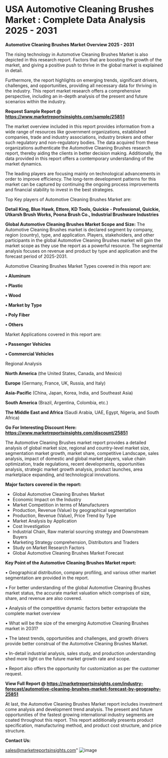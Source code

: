 # USA Automotive Cleaning Brushes Market : Complete Data Analysis 2025 - 2031

<Strong> Automotive Cleaning Brushes Market Overview 2025 - 2031</strong>

The rising technology in Automotive Cleaning Brushes Market is also depicted in this research report. Factors that are boosting the growth of the market, and giving a positive push to thrive in the global market is explained in detail.

Furthermore, the report highlights on emerging trends, significant drivers, challenges, and opportunities, providing all necessary data for thriving in the industry. This report market research offers a comprehensive perspective, including an in-depth analysis of the present and future scenarios within the industry.

<strong>Request Sample Report @ <a href=https://www.marketreportsinsights.com/sample/25851>https://www.marketreportsinsights.com/sample/25851</a></strong>

The market overview included in this report provides information from a wide range of resources like government organizations, established companies, trade and industry associations, industry brokers and other such regulatory and non-regulatory bodies. The data acquired from these organizations authenticate the Automotive Cleaning Brushes research report, thereby aiding the clients in better decision making. Additionally, the data provided in this report offers a contemporary understanding of the market dynamics.

The leading players are focusing mainly on technological advancements in order to improve efficiency. The long-term development patterns for this market can be captured by continuing the ongoing process improvements and financial stability to invest in the best strategies.

Top Key players of Automotive Cleaning Brushes Market are:

<strong>Detail King, Blue Hawk, Ettore, KD Tools, Quickie - Professional, Quickie, Utkarsh Brush Works, Poona Brush Co., Industrial Brushware Industries</strong>

<strong><b>Global Automotive Cleaning Brushes Market Scope and Size:</b></strong>
The Automotive Cleaning Brushes market is declared segment by company, region (country), type, and application. Players, stakeholders, and other participants in the global Automotive Cleaning Brushes market will gain the market scope as they use the report as a powerful resource. The segmental analysis focuses on revenue and product by type and application and the forecast period of 2025-2031.

Automotive Cleaning Brushes Market Types covered in this report are:

<strong>• Aluminum

• Plastic

• Wood

• Market by Type

• Poly Fiber

• Others</strong>

Market Applications covered in this report are:

<strong>• Passenger Vehicles

• Commercial Vehicles</strong> 

Regional Analysis

<strong>North America</strong> (the United States, Canada, and Mexico)

<strong>Europe</strong> (Germany, France, UK, Russia, and Italy)

<strong>Asia-Pacific</strong> (China, Japan, Korea, India, and Southeast Asia)

<strong>South America</strong> (Brazil, Argentina, Colombia, etc.)

<strong>The Middle East and Africa</strong> (Saudi Arabia, UAE, Egypt, Nigeria, and South Africa)

<strong>Go For Interesting Discount Here: <a href=https://www.marketreportsinsights.com/discount/25851>https://www.marketreportsinsights.com/discount/25851</a></strong>

The Automotive Cleaning Brushes market report provides a detailed analysis of global market size, regional and country-level market size, segmentation market growth, market share, competitive Landscape, sales analysis, impact of domestic and global market players, value chain optimization, trade regulations, recent developments, opportunities analysis, strategic market growth analysis, product launches, area marketplace expanding, and technological innovations.

<strong><b>Major factors covered in the report:</b></strong>
<ul>
  <li>Global Automotive Cleaning Brushes Market </li>
  <li>Economic Impact on the Industry</li>
  <li>Market Competition in terms of Manufacturers</li>
  <li>Production, Revenue (Value) by geographical segmentation</li>
  <li>Production, Revenue (Value), Price Trend by Type</li>
  <li>Market Analysis by Application</li>
  <li>Cost Investigation</li>
  <li>Industrial Chain, Raw material sourcing strategy and Downstream Buyers</li>
  <li>Marketing Strategy comprehension, Distributors and Traders</li>
  <li>Study on Market Research Factors</li>
  <li>Global Automotive Cleaning Brushes Market Forecast</li>
</ul>

<strong><b>Key Point of the Automotive Cleaning Brushes Market report:</b></strong>

• Geographical distribution, company profiling, and various other market segmentation are provided in the report.

• For better understanding of the global Automotive Cleaning Brushes market status, the accurate market valuation which comprises of size, share, and revenue are also covered.

• Analysis of the competitive dynamic factors better extrapolate the complete market overview

• What will be the size of the emerging Automotive Cleaning Brushes market in 2031?

• The latest trends, opportunities and challenges, and growth drivers provide better construal of the Automotive Cleaning Brushes Market.

• In-detail industrial analysis, sales study, and production understanding shed more light on the future market growth rate and scope.

• Report also offers the opportunity for customization as per the customer request.

<strong><b>View Full Report @ <a href=https://marketreportsinsights.com/industry-forecast/automotive-cleaning-brushes-market-forecast-by-geography-25851>https://marketreportsinsights.com/industry-forecast/automotive-cleaning-brushes-market-forecast-by-geography-25851</a></b></strong>


At last, the Automotive Cleaning Brushes Market report includes investment come analysis and development trend analysis. The present and future opportunities of the fastest growing international industry segments are coated throughout this report. This report additionally presents product specification, manufacturing method, and product cost structure, and price structure.

<strong>Contact Us:</strong>

sales@marketreportsinsights.com"
![image](https://github.com/user-attachments/assets/f9ba5ea7-10a1-4c9a-b6c3-98a71abd2ff6)
